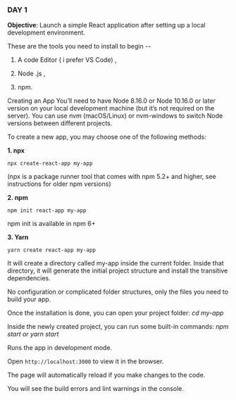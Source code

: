 ### DAY 1

**Objective**: Launch a simple React application after setting up a local development environment.

These are the tools you need to install to begin --
1. A code Editor ( i prefer VS Code) ,

2. Node .js ,

3. npm.

Creating an App
You’ll need to have Node 8.16.0 or Node 10.16.0 or later version on your local development machine (but it’s not required on the server). You can use nvm (macOS/Linux) or nvm-windows to switch Node versions between different projects.

To create a new app, you may choose one of the following methods:

**1. npx**

```npx create-react-app my-app```

(npx is a package runner tool that comes with npm 5.2+ and higher, see instructions for older npm versions)

**2. npm**

```npm init react-app my-app```

npm init <initializer> is available in npm 6+

**3. Yarn**

```yarn create react-app my-app```

It will create a directory called my-app inside the current folder.
Inside that directory, it will generate the initial project structure and install the transitive dependencies.




No configuration or complicated folder structures, only the files you need to build your app.

Once the installation is done, you can open your project folder:
  _cd my-app_

Inside the newly created project, you can run some built-in commands:
   _npm start or yarn start_

Runs the app in development mode.

 Open ```http://localhost:3000``` to view it in the browser.

The page will automatically reload if you make changes to the code.

You will see the build errors and lint warnings in the console.

